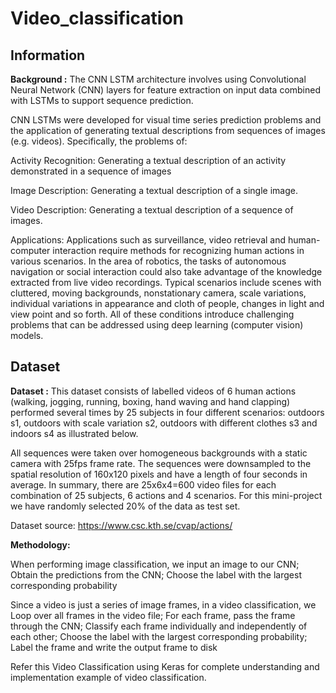 # Video_classification

## Information

<b>Background :</b> 
The CNN LSTM architecture involves using Convolutional Neural Network (CNN) layers for feature extraction on input data combined with LSTMs to support sequence prediction.

CNN LSTMs were developed for visual time series prediction problems and the application of generating textual descriptions from sequences of images (e.g. videos). Specifically, the problems of:

Activity Recognition: Generating a textual description of an activity demonstrated in a sequence of images

Image Description: Generating a textual description of a single image.

Video Description: Generating a textual description of a sequence of images.

Applications: Applications such as surveillance, video retrieval and human-computer interaction require methods for recognizing human actions in various scenarios. In the area of robotics, the tasks of autonomous navigation or social interaction could also take advantage of the knowledge extracted from live video recordings. Typical scenarios include scenes with cluttered, moving backgrounds, nonstationary camera, scale variations, individual variations in appearance and cloth of people, changes in light and view point and so forth. All of these conditions introduce challenging problems that can be addressed using deep learning (computer vision) models.

## Dataset

<b>Dataset :</b> This dataset consists of labelled videos of 6 human actions (walking, jogging, running, boxing, hand waving and hand clapping) performed several times by 25 subjects in four different scenarios: outdoors s1, outdoors with scale variation s2, outdoors with different clothes s3 and indoors s4 as illustrated below.



All sequences were taken over homogeneous backgrounds with a static camera with 25fps frame rate. The sequences were downsampled to the spatial resolution of 160x120 pixels and have a length of four seconds in average. In summary, there are 25x6x4=600 video files for each combination of 25 subjects, 6 actions and 4 scenarios. For this mini-project we have randomly selected 20% of the data as test set.

Dataset source: https://www.csc.kth.se/cvap/actions/

<b>Methodology:</b>

When performing image classification, we input an image to our CNN; Obtain the predictions from the CNN; Choose the label with the largest corresponding probability

Since a video is just a series of image frames, in a video classification, we Loop over all frames in the video file; For each frame, pass the frame through the CNN; Classify each frame individually and independently of each other; Choose the label with the largest corresponding probability; Label the frame and write the output frame to disk

Refer this Video Classification using Keras for complete understanding and implementation example of video classification.
